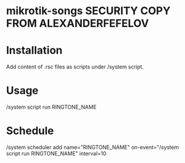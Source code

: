# mikrotik-songs SECURITY COPY FROM ALEXANDERFEFELOV

# Installation
Add content of .rsc files as scripts under /system script.

# Usage

/system script run RINGTONE_NAME


# Schedule
/system scheduler add name="RINGTONE_NAME" on-event="/system script run RINGTONE_NAME" interval=10
